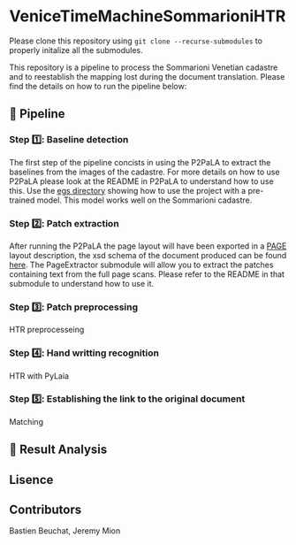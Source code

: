 # VeniceTimeMachineSommarioniHTR

Please clone this repository using ```git clone --recurse-submodules``` to properly initalize all the submodules.

This repository is a pipeline to process the Sommarioni Venetian cadastre and to reestablish the mapping lost during the document translation.
Please find the details on how to run the pipeline below:

## 🏃 Pipeline
### Step 1️⃣: Baseline detection
The first step of the pipeline concists in using the P2PaLA to extract the baselines from the images of the cadastre. For more details on how to use P2PaLA please look at the README in P2PaLA to understand how to use this. Use the [egs directory](https://github.com/lquirosd/P2PaLA/tree/1cb2b7658b54db1e37324ee9b24fc333acb65779/egs/pre_trained) showing how to use the project with a pre-trained model. This model works well on the Sommarioni cadastre.

### Step 2️⃣: Patch extraction
After running the P2PaLA the page layout will have been exported in a [PAGE](http://www.primaresearch.org/tools/PAGELibraries) layout description, the xsd schema of the document produced can be found [here](https://www.primaresearch.org/schema/PAGE/gts/pagecontent/2019-07-15/pagecontent.xsd).
The PageExtractor submodule will allow you to extract the patches containing text from the full page scans. Please refer to the README in that submodule to understand how to use it.

### Step 3️⃣: Patch preprocessing
HTR preprocesseing

### Step 4️⃣: Hand writting recognition
HTR with PyLaia

### Step 5️⃣: Establishing the link to the original document
Matching

## 🎉 Result Analysis

## Lisence

## Contributors
Bastien Beuchat, Jeremy Mion

